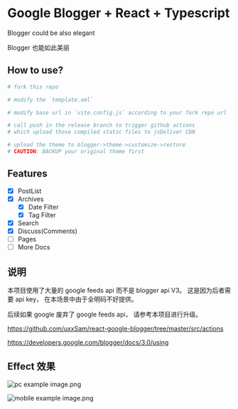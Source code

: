 # Google Blogger + React + Typescript

Blogger could be also elegant

Blogger 也能如此美丽

## How to use?

```bash
# fork this repo

# modify the `template.xml`

# modify base url in `vite.config.js` according to your fork repo url

# call push in the release branch to trigger github actions
# which upload those compiled static files to jsDeliver CDN

# upload the theme to blogger->theme->customize->restore
# CAUTION: BACKUP your original theme first
```

## Features

- [x] PostList
- [x] Archives
  - [x] Date Filter
  - [x] Tag Filter
- [x] Search
- [x] Discuss(Comments)
- [ ] Pages
- [ ] More Docs

## 说明

本项目使用了大量的 google feeds api 而不是 blogger api V3。 这是因为后者需要 api key， 在本场景中由于全明码不好提供。

后续如果 google 废弃了 google feeds api， 请参考本项目进行升级。

https://github.com/uxxSam/react-google-blogger/tree/master/src/actions

https://developers.google.com/blogger/docs/3.0/using

## Effect 效果

![pc example image.png](https://s2.loli.net/2025/08/26/Dcn8UOrLviC2ymQ.png)

![mobile example image.png](https://s2.loli.net/2025/08/26/w6oaFVU8bK74WsH.png)
